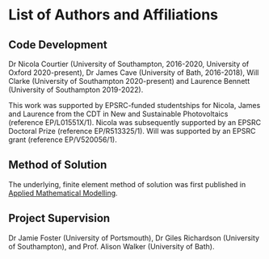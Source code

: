 # List of Authors and Affiliations

## Code Development

Dr Nicola Courtier (University of Southampton, 2016-2020, University of Oxford 2020-present),
Dr James Cave (University of Bath, 2016-2018),
Will Clarke (University of Southampton 2020-present) and
Laurence Bennett (University of Southampton 2019-2022).

This work was supported by EPSRC-funded studentships for Nicola, James and Laurence
from the CDT in New and Sustainable Photovoltaics (reference EP/L01551X/1).
Nicola was subsequently supported by an EPSRC Doctoral Prize (reference EP/R513325/1).
Will was supported by an EPSRC grant (reference EP/V520056/1).


## Method of Solution

The underlying, finite element method of solution was first published in [Applied Mathematical Modelling](https://doi.org/10.1016/j.apm.2018.06.051).


## Project Supervision

Dr Jamie Foster (University of Portsmouth),
Dr Giles Richardson (University of Southampton), and
Prof. Alison Walker (University of Bath).
